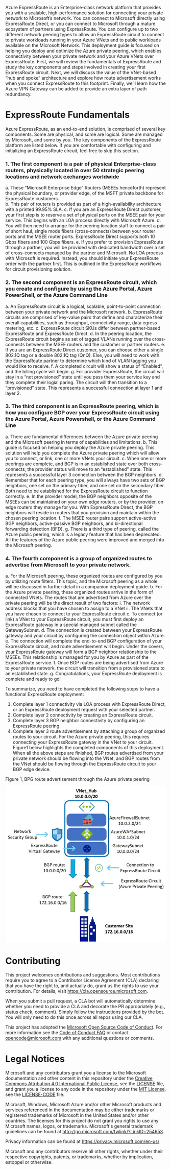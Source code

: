 
Azure ExpressRoute is an Enterprise-class network platform that provides you with a scalable, high-performance solution for connecting your private network to Microsoft’s network.  You can connect to Microsoft directly using ExpressRoute Direct, or you can connect to Microsoft through a mature ecosystem of partners using ExpressRoute.  You can configure up to two different network peering types to allow an ExpressRoute circuit to connect to private workloads running in your Azure VNets and to public workloads available on the Microsoft Network.
This deployment guide is focused on helping you deploy and optimize the Azure private peering, which enables connectivity between your private network and your Azure VNets over ExpressRoute.  First, we will review the fundamentals of ExpressRoute and study the key components and steps involved in creating your first ExpressRoute circuit.  Next, we will discuss the value of the VNet-based “hub and spoke” architecture and explore how route advertisement works when you connect ExpressRoute to this footprint.  Finally, we’ll learn how the Azure VPN Gateway can be added to provide an extra layer of path redundancy. 

# ExpressRoute Fundamentals

Azure ExpressRoute, as an end-to-end solution, is comprised of several key components. Some are physical, and some are logical. Some are managed by Microsoft, and some by you. The key components of the ExpressRoute platform are listed below. If you are comfortable with configuring and initializing an ExpressRoute circuit, feel free to skip this section.

### 1.	The first component is a pair of physical Enterprise-class routers, physically located in over 50 strategic peering locations and network exchanges worldwide 
a.	These “Microsoft Enterprise Edge” Routers (MSEEs henceforth) represent the physical boundary, or provider edge, of the MSFT private backbone for ExpressRoute customers.  
b.	This pair of routers is provided as part of a high-availability architecture with a printed 99.95% SLA.
c.	If you are an ExpressRoute Direct customer, your first step is to reserve a set of physical ports on the MSEE pair for your service. This begins with an LOA process directly with Microsoft Azure. 
d.	You will then need to arrange for the peering location staff to connect a pair of short haul, single mode fibers (cross-connects) between your router ports and the MSEE router ports. ExpressRoute Direct supports both 10 Gbps fibers and 100 Gbps fibers. 
e.	If you prefer to provision ExpressRoute through a partner, you will be provided with dedicated bandwidth over a set of cross-connects managed by the partner and Microsoft. No LOA process with Microsoft is required. Instead, you should initiate your ExpressRoute order with the partner first. This is outlined in the ExpressRoute workflows for circuit provisioning solution. 
 
### 2.	The second component is an ExpressRoute circuit, which you create and configure by using the Azure Portal, Azure PowerShell, or the Azure Command Line
a.	An ExpressRoute circuit is a logical, scalable, point-to-point connection between your private network and the Microsoft network.
b.	ExpressRoute circuits are comprised of key-value pairs that define and characterize their overall capabilities, such as throughput, connectivity range, data egress metering, etc. 
c.	ExpressRoute circuit SKUs differ between partner-based ExpressRoute and ExpressRoute Direct. 
d.	In the peering location, the ExpressRoute circuit begins as set of tagged VLANs running over the cross-connects between the MSEE routers and the customer or partner routers.
e.	If you are an ExpressRoute Direct customer, you can choose either a single 802.1Q tag or a double 802.1Q tag (QnQ).  Else, you will need to work with the ExpressRoute partner to determine which kind of VLAN tagging you would like to receive.
f.	A completed circuit will show a status of “Enabled”, and the billing cycle will begin. 
g.	For provider ExpressRoute, the circuit will stay in a “not provisioned” state until you pass them your service key and they complete their logial paring. The circuit will then transition to a “provisioned” state. This represents a successful connection at layer 1 and layer 2. 

### 3.	The third component is an ExpressRoute peering, which is how you configure BGP over your ExpressRoute circuit using the Azure Portal, Azure Powershell, or the Azure Command Line 
a.	There are fundamental differences between the Azure private peering and the Microsoft peering in terms of capabilities and limitations.
b.	This guide is focused on helping you deploy the Azure private peering. This solution will help you complete the Azure private peering which will allow you to connect, or link, one or more VNets your circuit.
c.	When one or more peerings are complete, and BGP is in an established state over both cross-connects, the provider status will move to an “established” state. This represents a successful layer 3 connection between the BGP neighbors.
d.	Remember that for each peering type, you will always have two sets of BGP neighbors, one set on the primary fiber, and one set on the secondary fiber.  Both need to be established for the ExpressRoute circuit to function correctly.
e.	In the provider model, the BGP neighbors opposite of the MSEEs can be maintained on your own edge routers, or by the provider, on edge routers they manage for you. With ExpressRoute Direct, the BGP neighbors will reside in routers that you provision and maintain within the chosen peering location. 
f.	The MSEE router pairs support active-active BGP neighbors, active-passive BGP neighbors, and bi-directional forwarding detection (BFD).
g.	There is a third type of peering, called the Azure public peering, which is a legacy feature that has been deprecated.  All the features of the Azure public peering were improved and merged into the Microsoft peering. 

### 4.	The fourth component is a group of organized routes to advertise from Microsoft to your private network. 
a.	For the Microsoft peering, these organized routes are configured by you by utilizing route filters.  This topic, and the Microsoft peering as a whole, will be discussed in further detail in a companion deployment guide. 
b.	For the Azure private peering, these organized routes arrive in the form of connected VNets.  The routes that are advertised from Azure over the private peering will be the direct result of two factors:
i.	The network address blocks that you have chosen to assign to a VNet
ii.	The VNets that you have chosen to connect to your ExpressRoute circuit
c.	To connect (or link) a VNet to your ExpressRoute circuit, you must first deploy an ExpressRoute gateway in a special managed subnet called the GatewaySubnet. 
d.	The connection is created between your ExpressRoute gateway and your circuit by configuring the connection object within Azure. 
e.	The connection will complete the end-to-end BGP configuration of your ExpressRoute circuit, and route advertisement will begin. Under the covers, your ExpressRoute gateway will form a BGP neighbor relationship to the MSEEs. This relationship is managed for you by Azure as part of the ExpressRoute service. 
f.	Once BGP routes are being advertised from Azure to your private network, the circuit will transition from a provisioned state to an established state.
g.	Congratulations, your ExpressRoute deployment is complete and ready to go!

To summarize, you need to have completed the following steps to have a functional ExpressRoute deployment: 

1.	Complete layer 1 connectivity via LOA process with ExpressRoute Direct, or an ExpressRoute deployment request with your selected partner.
2.	Complete layer 2 connectivity by creating an ExpressRoute circuit.
3.	Complete layer 3 BGP neighbor connectivity by configuring an ExpressRoute peering. 
4.	Complete layer 3 route advertisement by attaching a group of organized routes to your circuit. For the Azure private peering, this requires connecting your ExpressRoute gateway in the VNet to your circuit.
Figure1 below highlights the completed components of this deployment.  When all the above steps are finished, BGP routes advertised from your private network should be flowing into the VNet, and BGP routes from the VNet should be flowing through the ExpressRoute circuit to your BGP edge device. 

Figure 1, BPG route advertisement through the Azure private peering

![alt text](https://github.com/jgmitter/images/blob/master/ERBW.jpg)




# Contributing

This project welcomes contributions and suggestions.  Most contributions require you to agree to a
Contributor License Agreement (CLA) declaring that you have the right to, and actually do, grant us
the rights to use your contribution. For details, visit https://cla.opensource.microsoft.com.

When you submit a pull request, a CLA bot will automatically determine whether you need to provide
a CLA and decorate the PR appropriately (e.g., status check, comment). Simply follow the instructions
provided by the bot. You will only need to do this once across all repos using our CLA.

This project has adopted the [Microsoft Open Source Code of Conduct](https://opensource.microsoft.com/codeofconduct/).
For more information see the [Code of Conduct FAQ](https://opensource.microsoft.com/codeofconduct/faq/) or
contact [opencode@microsoft.com](mailto:opencode@microsoft.com) with any additional questions or comments.

# Legal Notices

Microsoft and any contributors grant you a license to the Microsoft documentation and other content
in this repository under the [Creative Commons Attribution 4.0 International Public License](https://creativecommons.org/licenses/by/4.0/legalcode),
see the [LICENSE](LICENSE) file, and grant you a license to any code in the repository under the [MIT License](https://opensource.org/licenses/MIT), see the
[LICENSE-CODE](LICENSE-CODE) file.

Microsoft, Windows, Microsoft Azure and/or other Microsoft products and services referenced in the documentation
may be either trademarks or registered trademarks of Microsoft in the United States and/or other countries.
The licenses for this project do not grant you rights to use any Microsoft names, logos, or trademarks.
Microsoft's general trademark guidelines can be found at http://go.microsoft.com/fwlink/?LinkID=254653.

Privacy information can be found at https://privacy.microsoft.com/en-us/

Microsoft and any contributors reserve all other rights, whether under their respective copyrights, patents,
or trademarks, whether by implication, estoppel or otherwise.
